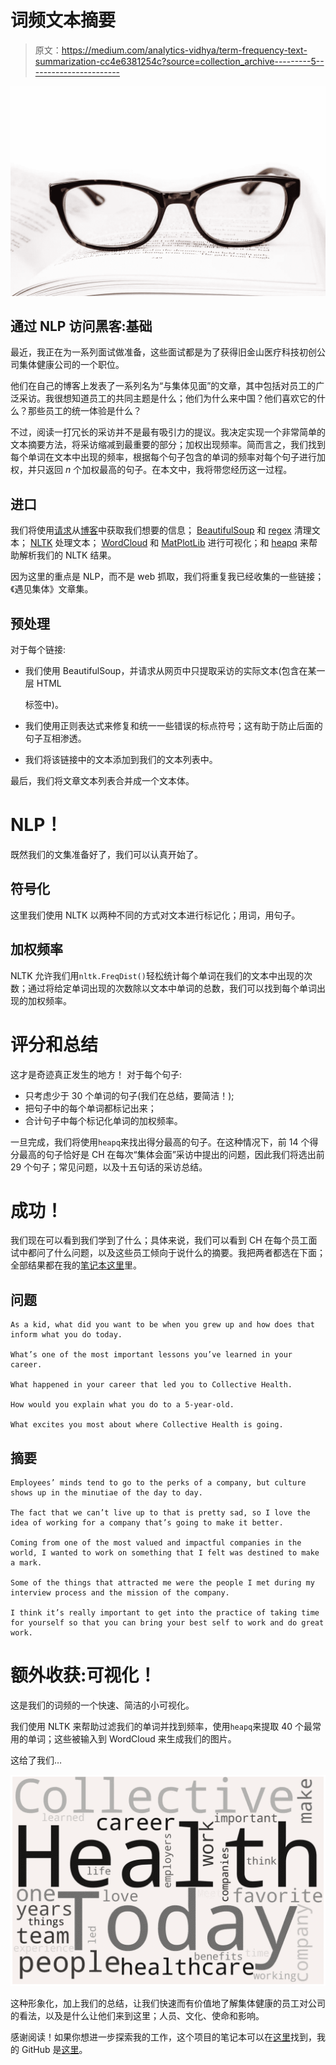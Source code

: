 # 词频文本摘要

> 原文：<https://medium.com/analytics-vidhya/term-frequency-text-summarization-cc4e6381254c?source=collection_archive---------5----------------------->

![](img/e43953d6d61aa5aeb99e1e6e81660521.png)

## 通过 NLP 访问黑客:基础

最近，我正在为一系列面试做准备，这些面试都是为了获得旧金山医疗科技初创公司集体健康公司的一个职位。

他们在自己的博客上发表了一系列名为“与集体见面”的文章，其中包括对员工的广泛采访。我很想知道员工的共同主题是什么；他们为什么来中国？他们喜欢它的什么？那些员工的统一体验是什么？

不过，阅读一打冗长的采访并不是最有吸引力的提议。我决定实现一个非常简单的文本摘要方法，将采访缩减到最重要的部分；加权出现频率。简而言之，我们找到每个单词在文本中出现的频率，根据每个句子包含的单词的频率对每个句子进行加权，并只返回 *n* 个加权最高的句子。在本文中，我将带您经历这一过程。

## 进口

我们将使用[请求](https://requests.readthedocs.io/en/master/#)从[博客](https://blog.collectivehealth.com/@CollectiveHealth)中获取我们想要的信息； [BeautifulSoup](https://www.crummy.com/software/BeautifulSoup/) 和 [regex](https://docs.python.org/3/library/re.html) 清理文本； [NLTK](https://www.nltk.org/) 处理文本； [WordCloud](https://github.com/amueller/word_cloud) 和 [MatPlotLib](https://matplotlib.org/) 进行可视化；和 [heapq](https://docs.python.org/3.0/library/heapq.html) 来帮助解析我们的 NLTK 结果。

因为这里的重点是 NLP，而不是 web 抓取，我们将重复我已经收集的一些链接；《遇见集体》文章集。

## 预处理

对于每个链接:

*   我们使用 BeautifulSoup，并请求从网页中只提取采访的实际文本(包含在某一层 HTML

    标签中)。

*   我们使用正则表达式来修复和统一一些错误的标点符号；这有助于防止后面的句子互相渗透。
*   我们将该链接中的文本添加到我们的文本列表中。

最后，我们将文章文本列表合并成一个文本体。

# NLP！

既然我们的文集准备好了，我们可以认真开始了。

## 符号化

这里我们使用 NLTK 以两种不同的方式对文本进行标记化；用词，用句子。

## 加权频率

NLTK 允许我们用`nltk.FreqDist()`轻松统计每个单词在我们的文本中出现的次数；通过将给定单词出现的次数除以文本中单词的总数，我们可以找到每个单词出现的加权频率。

# 评分和总结

这才是奇迹真正发生的地方！
对于每个句子:

*   只考虑少于 30 个单词的句子(我们在总结，要简洁！);
*   把句子中的每个单词都标记出来；
*   合计句子中每个标记化单词的加权频率。

一旦完成，我们将使用`heapq`来找出得分最高的句子。在这种情况下，前 14 个得分最高的句子恰好是 CH 在每次“集体会面”采访中提出的问题，因此我们将选出前 29 个句子；常见问题，以及十五句话的采访总结。

# 成功！

我们现在可以看到我们学到了什么；具体来说，我们可以看到 CH 在每个员工面试中都问了什么问题，以及这些员工倾向于说什么的摘要。我把两者都选在下面；全部结果都在我的[笔记本这里](https://github.com/austiezr/CollectiveHealth_NLP/blob/master/CH_NLP.ipynb)里。

## 问题

```
As a kid, what did you want to be when you grew up and how does that inform what you do today.

What’s one of the most important lessons you’ve learned in your career.

What happened in your career that led you to Collective Health.

How would you explain what you do to a 5-year-old.

What excites you most about where Collective Health is going.
```

## 摘要

```
Employees’ minds tend to go to the perks of a company, but culture shows up in the minutiae of the day to day.

The fact that we can’t live up to that is pretty sad, so I love the idea of working for a company that’s going to make it better.

Coming from one of the most valued and impactful companies in the world, I wanted to work on something that I felt was destined to make a mark.

Some of the things that attracted me were the people I met during my interview process and the mission of the company.

I think it’s really important to get into the practice of taking time for yourself so that you can bring your best self to work and do great work.
```

# 额外收获:可视化！

这是我们的词频的一个快速、简洁的小可视化。

我们使用 NLTK 来帮助过滤我们的单词并找到频率，使用`heapq`来提取 40 个最常用的单词；这些被输入到 WordCloud 来生成我们的图片。

这给了我们…

![](img/7943f517428440f140abab8bfe9d5921.png)

这种形象化，加上我们的总结，让我们快速而有价值地了解集体健康的员工对公司的看法，以及是什么让他们来到这里；人员、文化、使命和影响。

感谢阅读！如果你想进一步探索我的工作，这个项目的笔记本可以在[这里](https://github.com/austiezr/CollectiveHealth_NLP/blob/master/CH_NLP.ipynb)找到，我的 GitHub 是[这里](https://github.com/austiezr)。